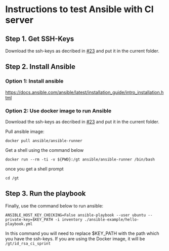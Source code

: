 
# Instructions to test Ansible with CI server

## Step 1. Get SSH-Keys

Download the ssh-keys as decribed in [#23](https://github.com/NLESC-JCER/linux_actions_runner/issues/23) and put it in the current folder.

## Step 2. Install Ansible

### Option 1: Install ansible
https://docs.ansible.com/ansible/latest/installation_guide/intro_installation.html

### Option 2: Use docker image to run Ansible

Download the ssh-keys as decribed in [#23](https://github.com/NLESC-JCER/linux_actions_runner/issues/23) and put it in the current folder.

Pull ansible image:

```shell
docker pull ansible/ansible-runner
```

Get a shell using the command below

```shell
docker run --rm -ti -v ${PWD}:/gt ansible/ansible-runner /bin/bash
```

once you get a shell prompt
```shell
cd /gt
```

## Step 3. Run the playbook

Finally, use the command below to run ansible:

```shell
ANSIBLE_HOST_KEY_CHECKING=False ansible-playbook --user ubuntu --private-key=$KEY_PATH -i inventory ./ansible-example/hello-playbook.yml
```
In this command  you will need to replace $KEY_PATH with the path which you have the ssh-keys. If you are using the Docker image, it will be `/gt/id_rsa_ci_sprint`